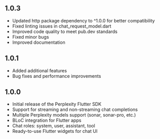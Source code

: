 ## 1.0.3

* Updated http package dependency to ^1.0.0 for better compatibility
* Fixed linting issues in chat_request_model.dart
* Improved code quality to meet pub.dev standards
* Fixed minor bugs
* Improved documentation

## 1.0.1

* Added additional features
* Bug fixes and performance improvements

## 1.0.0

* Initial release of the Perplexity Flutter SDK
* Support for streaming and non-streaming chat completions
* Multiple Perplexity models support (sonar, sonar-pro, etc.)
* BLoC integration for Flutter apps
* Chat roles: system, user, assistant, tool
* Ready-to-use Flutter widgets for chat UI
